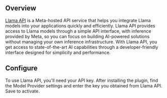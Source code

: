 ## Overview

[Llama API](https://www.llama.com/products/llama-api/) is a Meta-hosted API service that helps you integrate Llama models into your applications quickly and efficiently.
Llama API provides access to Llama models through a simple API interface, with inference provided by Meta, so you can focus on building AI-powered solutions without managing your own inference infrastructure.
With Llama API, you get access to state-of-the-art AI capabilities through a developer-friendly interface designed for simplicity and performance.

## Configure

To use Llama API, you'll need your API key. After installing the plugin, find the Model Provider settings and enter the key you obtained from Llama API. Save to activate.
